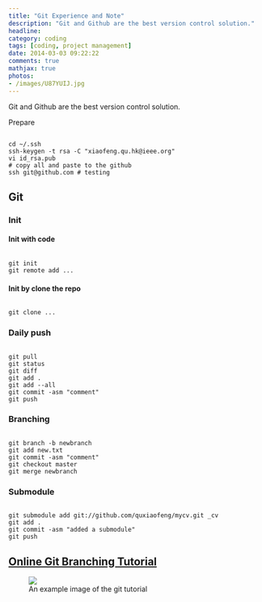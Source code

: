 ```yaml
---
title: "Git Experience and Note"
description: "Git and Github are the best version control solution."
headline: 
category: coding
tags: [coding, project management]
date: 2014-03-03 09:22:22
comments: true
mathjax: true
photos:
- /images/U87YUIJ.jpg
---
```


Git and Github are the best version control solution.

<!--more-->

Prepare

<pre><code class="bash">
cd ~/.ssh
ssh-keygen -t rsa -C "xiaofeng.qu.hk@ieee.org"
vi id_rsa.pub
# copy all and paste to the github
ssh git@github.com # testing
</code></pre>

## Git

### Init

#### Init with code

<pre><code class="bash">
git init
git remote add ...
</code></pre>

#### Init by clone the repo

<pre><code class="bash">
git clone ...
</code></pre>

### Daily push

<pre><code class="bash">
git pull
git status
git diff
git add .
git add --all
git commit -asm "comment"
git push
</code></pre>

### Branching

<pre><code class="bash">
git branch -b newbranch
git add new.txt
git commit -asm "comment"
git checkout master
git merge newbranch
</code></pre>

### Submodule

<pre><code class="bash">
git submodule add git://github.com/quxiaofeng/mycv.git _cv
git add .
git commit -asm "added a submodule"
git push
</code></pre>


## [Online Git Branching Tutorial](http://pcottle.github.io/learnGitBranching/?demo)

<figure>
  <img src="/images/U87YUIJ.jpg">
  <figcaption>
  An example image of the git tutorial
  </figcaption>
</figure>
